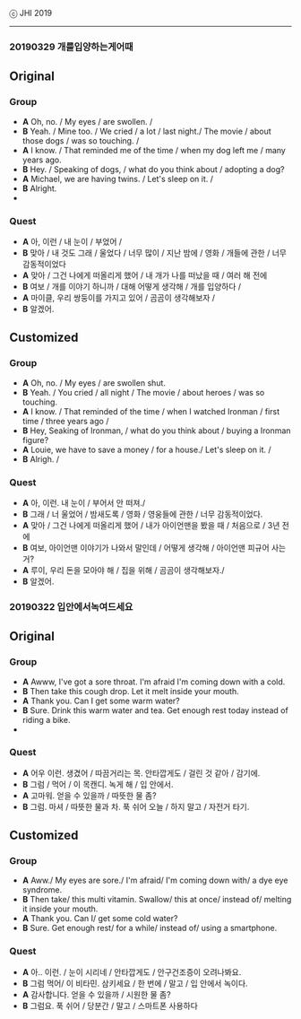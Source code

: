 ⓒ JHI 2019

---

###  20190329 개를입양하는게어때 ###

## Original

### Group

* **A** Oh, no. / My eyes / are swollen. /
* **B** Yeah. /  Mine too. / We cried / a lot /  last night./  The movie /  about those dogs /  was so touching. /
* **A** I know. /  That reminded me of the time / when my dog left me / many years ago.  
* **B** Hey. / Speaking of dogs, / what do you think about / adopting a dog?  
* **A** Michael, we are having twins. / Let's sleep on it. /
* **B** Alright.  
*
### Quest

* **A** 아, 이런 / 내 눈이 / 부었어 /  
* **B** 맞아 / 내 것도 그래 / 울었다 / 너무 많이 / 지난 밤에 / 영화 / 개들에 관한 / 너무 감동적이었다
* **A** 맞아 / 그건 나에게 떠올리게 했어 / 내 개가 나를 떠났을 때 / 여러 해 전에
* **B** 여보 / 개를 이야기 하니까 / 대해 어떻게 생각해 / 개를 입양하다 /  
* **A** 마이클, 우리 쌍둥이를 가지고 있어 / 곰곰이 생각해보자 /
* **B** 알겠어.


## Customized

### Group

* **A** Oh, no. / My eyes / are swollen shut.
* **B** Yeah. / You cried / all night / The movie / about heroes / was so touching.
* **A** I know. / That reminded of the time / when I watched Ironman / first time / three years ago /   
* **B** Hey, Seaking of Ironman, / what do you think about / buying a Ironman figure?
* **A** Louie, we have to save a money / for a house./ Let's sleep on it. /    
* **B** Alrigh. /  



### Quest

* **A** 아, 이런. 내 눈이 / 부어서 안 떠져./
* **B** 그래 / 너 울었어 / 밤새도록 / 영화 / 영웅들에 관한 / 너무 감동적이었다.
* **A** 맞아 / 그건 나에게 떠올리게 했어 / 내가 아이언맨을 봤을 때 / 처음으로 / 3년 전에
* **B** 여보, 아이언맨 이야기가 나와서 말인데 / 어떻게 생각해 / 아이언맨 피규어 사는거?
* **A** 루이, 우리 돈을 모아야 해 / 집을 위해 / 곰곰이 생각해보자./  
* **B** 알겠어.



###  20190322 입안에서녹여드세요 ###

## Original

### Group

* **A** Awww, I've got a sore throat. I'm afraid I'm coming down with a cold.
* **B** Then take this cough drop. Let it melt inside your mouth.
* **A** Thank you. Can I get some warm water?
* **B** Sure. Drink this warm water and tea. Get enough rest today instead of riding a bike.
*
### Quest

* **A** 어우 이런. 생겼어 / 따끔거리는 목. 안타깝게도 / 걸린 것 같아 / 감기에.
* **B** 그럼 / 먹어 / 이 목캔디. 녹게 해 / 입 안에서.
* **A** 고마워. 얻을 수 있을까 / 따뜻한 물 좀?
* **B** 그럼. 마셔 / 따뜻한 물과 차. 푹 쉬어 오늘 / 하지 말고 / 자전거 타기.

## Customized

### Group

* **A** Aww./ My eyes are sore./ I'm afraid/ I'm coming down with/ a dye eye syndrome.
* **B** Then take/ this multi vitamin. Swallow/ this at once/ instead of/ melting it inside your mouth.
* **A** Thank you. Can I/ get some cold water?
* **B** Sure. Get enough rest/ for a while/ instead of/ using a smartphone.


### Quest

* **A** 아.. 이런. / 눈이 시리네 / 안타깝게도 /  안구건조증이 오려나봐요.
* **B** 그럼 먹어/ 이 비타민. 삼키세요 / 한 번에 / 말고 / 입 안에서 녹이다.
* **A** 감사합니다. 얻을 수 있을까 / 시원한 물 좀?
* **B** 그럼요. 푹 쉬어 / 당분간 / 말고 / 스마트폰 사용하다
